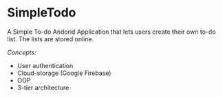 # SimpleTodo
A Simple To-do Andorid Application that lets users create their own to-do list. The lists are stored online.

*Concepts:*

* User authentication
* Cloud-storage (Google Firebase)
* OOP
* 3-tier architecture
